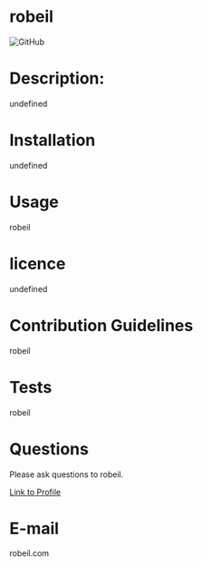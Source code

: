 # robeil

  ![GitHub](https://img.shields.io/github/license/robeil/robeil)

  # Description:

  undefined
  
  # Installation
  
  undefined
  
  # Usage
  
  robeil

  # licence

  undefined
  
  # Contribution Guidelines
  
  robeil
  
  # Tests
  
  robeil
  
  # Questions
  
  Please ask questions to robeil.
  
  [Link to Profile](https://github.com/robeil)

  # E-mail

  robeil.com


   